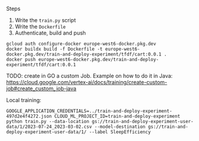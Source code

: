 Steps

1. Write the `train.py` script
2. Write the `Dockerfile`
3. Authenticate, build and push

```
gcloud auth configure-docker europe-west6-docker.pkg.dev
docker buildx build -f Dockerfile -t europe-west6-docker.pkg.dev/train-and-deploy-experiment/tfdf/cart:0.0.1 .
docker push europe-west6-docker.pkg.dev/train-and-deploy-experiment/tfdf/cart:0.0.1
```

TODO: create in GO a custom Job. Example on how to do it in Java: https://cloud.google.com/vertex-ai/docs/training/create-custom-job#create_custom_job-java

Local training:

```
GOOGLE_APPLICATION_CREDENTIALS=../train-and-deploy-experiment-497d2e4f4272.json CLOUD_ML_PROJECT_ID=train-and-deploy-experiment python train.py --data-location gs://train-and-deploy-experiment-user-data/1/2023-07-24_2023-03-02.csv --model-destination gs://train-and-deploy-experiment-user-data/1/ --label SleepEfficiency
```
